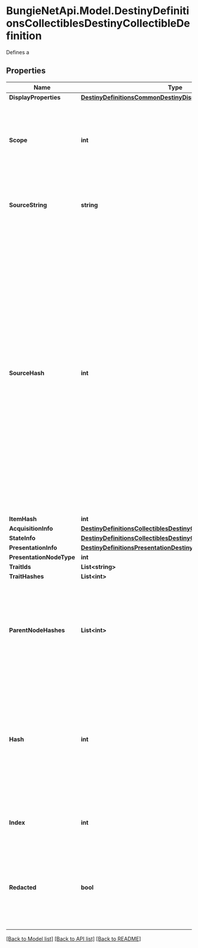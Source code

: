 # BungieNetApi.Model.DestinyDefinitionsCollectiblesDestinyCollectibleDefinition
Defines a
## Properties

Name | Type | Description | Notes
------------ | ------------- | ------------- | -------------
**DisplayProperties** | [**DestinyDefinitionsCommonDestinyDisplayPropertiesDefinition**](DestinyDefinitionsCommonDestinyDisplayPropertiesDefinition.md) |  | [optional] 
**Scope** | **int** | Indicates whether the state of this Collectible is determined on a per-character or on an account-wide basis. | [optional] 
**SourceString** | **string** | A human readable string for a hint about how to acquire the item. | [optional] 
**SourceHash** | **int** | This is a hash identifier we are building on the BNet side in an attempt to let people group collectibles by similar sources.  I can&#39;t promise that it&#39;s going to be 100% accurate, but if the designers were consistent in assigning the same source strings to items with the same sources, it *ought to* be. No promises though.  This hash also doesn&#39;t relate to an actual definition, just to note: we&#39;ve got nothing useful other than the source string for this data. | [optional] 
**ItemHash** | **int** |  | [optional] 
**AcquisitionInfo** | [**DestinyDefinitionsCollectiblesDestinyCollectibleAcquisitionBlock**](DestinyDefinitionsCollectiblesDestinyCollectibleAcquisitionBlock.md) |  | [optional] 
**StateInfo** | [**DestinyDefinitionsCollectiblesDestinyCollectibleStateBlock**](DestinyDefinitionsCollectiblesDestinyCollectibleStateBlock.md) |  | [optional] 
**PresentationInfo** | [**DestinyDefinitionsPresentationDestinyPresentationChildBlock**](DestinyDefinitionsPresentationDestinyPresentationChildBlock.md) |  | [optional] 
**PresentationNodeType** | **int** |  | [optional] 
**TraitIds** | **List&lt;string&gt;** |  | [optional] 
**TraitHashes** | **List&lt;int&gt;** |  | [optional] 
**ParentNodeHashes** | **List&lt;int&gt;** | A quick reference to presentation nodes that have this node as a child. Presentation nodes can be parented under multiple parents. | [optional] 
**Hash** | **int** | The unique identifier for this entity. Guaranteed to be unique for the type of entity, but not globally.  When entities refer to each other in Destiny content, it is this hash that they are referring to. | [optional] 
**Index** | **int** | The index of the entity as it was found in the investment tables. | [optional] 
**Redacted** | **bool** | If this is true, then there is an entity with this identifier/type combination, but BNet is not yet allowed to show it. Sorry! | [optional] 

[[Back to Model list]](../README.md#documentation-for-models) [[Back to API list]](../README.md#documentation-for-api-endpoints) [[Back to README]](../README.md)

